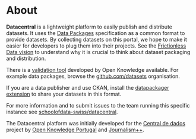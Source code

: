 # About

**Datacentral** is a lightweight platform to easily publish and distribute datasets. It uses the [Data Packages](http://frictionlessdata.io/data-packages/) specification as a common format to provide datasets. By collecting datasets on this portal, we hope to make it easier for developers to plug them into their projects. See the [Frictionless Data vision](http://frictionlessdata.io/about/) to understand why it is crucial to think about dataset packaging and distribution.

There is a [validation tool](http://data.okfn.org/tools/validate) developed by Open Knowledge available. For example data packages, browse the [github.com/datasets](https://github.com/datasets) organisation.

If you are a data publisher and use CKAN, install the [datapackager extension](https://github.com/ckan/ckanext-datapackager) to share your datasets in this format.

For more information and to submit issues to the team running this specific instance see [schoolofdata-swiss/datacentral](https://github.com/schoolofdata-swiss/datacentral/).

The Datacentral platform was initially developed for the [Central de dados](http://centraldedados.pt/) project by [Open Knowledge Portugal](https://okfn.org/network/portugal/) and [Journalism++](http://jplusplus.org/).
